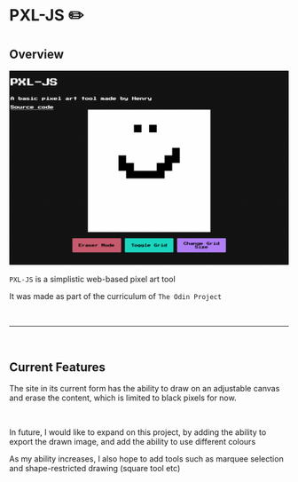 # PXL-JS ✏️

## Overview

![Site Picture](sample.png)

`PXL-JS` is a simplistic web-based pixel art tool <br>

It was made as part of the curriculum of `The Odin Project` <br>

<br>

---

<br>

## Current Features
The site in its current form has the ability to draw on an adjustable canvas and erase the content, which is limited to black pixels for now.

<br>

In future, I would like to expand on this project, by adding the ability to export the drawn image, and add the ability to use different colours <br>


As my ability increases, I also hope to add tools such as marquee selection and shape-restricted drawing (square tool etc)
